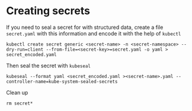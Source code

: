 # Creating secrets
If you need to seal a secret for with structured data, create a file ``secret.yaml``
with this information and encode it with the help of ``kubectl``

    kubectl create secret generic <secret-name> -n <secret-namespace> --dry-run=client --from-file=<secret-key>=secret.yaml -o yaml > secret_encoded.yaml

Then seal the secret with ``kubeseal``

    kubeseal --format yaml <secret_encoded.yaml ><secret-name>.yaml --controller-name=kube-system-sealed-secrets    

Clean up

    rm secret*


